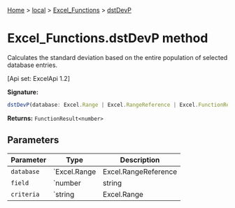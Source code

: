 [Home](./index) &gt; [local](local.md) &gt; [Excel\_Functions](local.excel_functions.md) &gt; [dstDevP](local.excel_functions.dstdevp.md)

# Excel\_Functions.dstDevP method

Calculates the standard deviation based on the entire population of selected database entries. 

 \[Api set: ExcelApi 1.2\]

**Signature:**
```javascript
dstDevP(database: Excel.Range | Excel.RangeReference | Excel.FunctionResult<any>, field: number | string | Excel.Range | Excel.RangeReference | Excel.FunctionResult<any>, criteria: string | Excel.Range | Excel.RangeReference | Excel.FunctionResult<any>): FunctionResult<number>;
```
**Returns:** `FunctionResult<number>`

## Parameters

|  Parameter | Type | Description |
|  --- | --- | --- |
|  `database` | `Excel.Range | Excel.RangeReference | Excel.FunctionResult<any>` |  |
|  `field` | `number | string | Excel.Range | Excel.RangeReference | Excel.FunctionResult<any>` |  |
|  `criteria` | `string | Excel.Range | Excel.RangeReference | Excel.FunctionResult<any>` |  |

